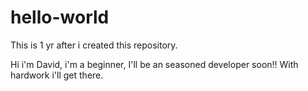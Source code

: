 # hello-world

This is 1 yr after i created this repository. 

Hi i'm David, i'm a beginner, 
I'll be an seasoned developer soon!! With hardwork i'll get there.
